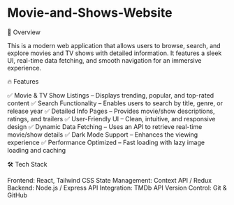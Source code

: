 # Movie-and-Shows-Website
🌟 Overview

This is a modern web application that allows users to browse, search, and explore movies and TV shows with detailed information. It features a sleek UI, real-time data fetching, and smooth navigation for an immersive experience.

🔥 Features

✅ Movie & TV Show Listings – Displays trending, popular, and top-rated content
✅ Search Functionality – Enables users to search by title, genre, or release year
✅ Detailed Info Pages – Provides movie/show descriptions, ratings, and trailers
✅ User-Friendly UI – Clean, intuitive, and responsive design
✅ Dynamic Data Fetching – Uses an API to retrieve real-time movie/show details
✅ Dark Mode Support – Enhances the viewing experience
✅ Performance Optimized – Fast loading with lazy image loading and caching

🛠️ Tech Stack

Frontend: React, Tailwind CSS
State Management: Context API / Redux
Backend: Node.js / Express
API Integration: TMDb API 
Version Control: Git & GitHub
